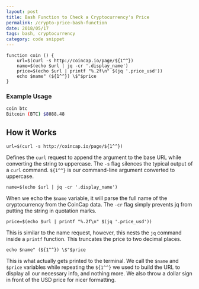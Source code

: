 ```yaml
---
layout: post
title: Bash Function to Check a Cryptocurrency's Price
permalink: /crypto-price-bash-function
date: 2018/05/17
tags: bash, cryptocurrency
category: code snippet
---
```




```
function coin () {
	url=$(curl -s http://coincap.io/page/${1^^})
	name=$(echo $url | jq -cr '.display_name')
	price=$(echo $url | printf "%.2f\n" $(jq '.price_usd'))
	echo $name" (${1^^}) \$"$price
}
```

### Example Usage

```bash
coin btc
Bitcoin (BTC) $8088.48
```


## How it Works

```
url=$(curl -s http://coincap.io/page/${1^^})
```
Defines the `curl` request to append the argument to the base URL while converting the string to uppercase. The `-s` flag silences the typical output of a `curl` command. `${1^^}` is our command-line argument converted to uppercase.

```
name=$(echo $url | jq -cr '.display_name')
```
When we echo the `$name` variable, it will parse the full name of the cryptocurrency from the CoinCap data. The `-cr` flag simply prevents jq from putting the string in quotation marks.

```
price=$(echo $url | printf "%.2f\n" $(jq '.price_usd'))
```
This is similar to the name request, however, this nests the `jq` command inside a `printf` function. This truncates the price to two decimal places.

```
echo $name" (${1^^}) \$"$price
```
This is what actually gets printed to the terminal. We call the `$name` and `$price` variables while repeating the `${1^^}` we used to build the URL to display all our necessary info, and nothing more. We also throw a dollar sign in front of the USD price for nicer formatting.
